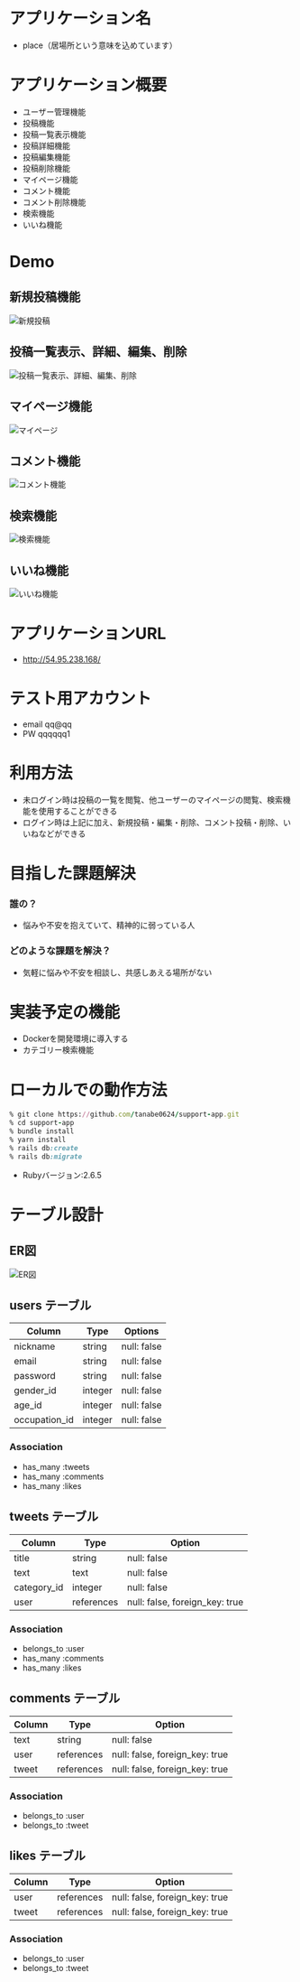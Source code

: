 # アプリケーション名

* place（居場所という意味を込めています）

# アプリケーション概要

- ユーザー管理機能
- 投稿機能
- 投稿一覧表示機能
- 投稿詳細機能
- 投稿編集機能
- 投稿削除機能
- マイページ機能
- コメント機能
- コメント削除機能
- 検索機能
- いいね機能

# Demo

## 新規投稿機能
![新規投稿](https://user-images.githubusercontent.com/71654670/99866332-d07f8f00-2bf3-11eb-8f03-9ea94ea692a1.gif)

## 投稿一覧表示、詳細、編集、削除
![投稿一覧表示、詳細、編集、削除](https://user-images.githubusercontent.com/71654670/99866260-16882300-2bf3-11eb-86ec-0ec752adc71a.gif)

## マイページ機能
![マイページ](https://user-images.githubusercontent.com/71654670/99866408-41bf4200-2bf4-11eb-9031-af149b475b0a.gif)

## コメント機能
![コメント機能](https://user-images.githubusercontent.com/71654670/99866440-821ec000-2bf4-11eb-9c3b-5a949c066a82.gif)

## 検索機能
![検索機能](https://user-images.githubusercontent.com/71654670/99866507-138e3200-2bf5-11eb-92a9-0504306f5488.gif)

## いいね機能
![いいね機能](https://user-images.githubusercontent.com/71654670/99866469-babe9980-2bf4-11eb-8387-c2d07709745e.gif)

# アプリケーションURL

* http://54.95.238.168/

# テスト用アカウント

* email   qq@qq
* PW      qqqqqq1

# 利用方法

* 未ログイン時は投稿の一覧を閲覧、他ユーザーのマイページの閲覧、検索機能を使用することができる
* ログイン時は上記に加え、新規投稿・編集・削除、コメント投稿・削除、いいねなどができる

# 目指した課題解決

### 誰の？

* 悩みや不安を抱えていて、精神的に弱っている人

### どのような課題を解決？

* 気軽に悩みや不安を相談し、共感しあえる場所がない

# 実装予定の機能

* Dockerを開発環境に導入する
* カテゴリー検索機能

# ローカルでの動作方法

```ruby
% git clone https://github.com/tanabe0624/support-app.git
% cd support-app
% bundle install
% yarn install
% rails db:create
% rails db:migrate
```

* Rubyバージョン:2.6.5

# テーブル設計

## ER図
![ER図](https://i.gyazo.com/60918799be51158891e0d0aeeb176144.png)


## users テーブル

| Column        | Type    | Options     |
| ------------- | ------- | ----------- |
| nickname      | string  | null: false |
| email         | string  | null: false |
| password      | string  | null: false |
| gender_id     | integer | null: false |
| age_id        | integer | null: false |
| occupation_id | integer | null: false |

### Association

- has_many :tweets
- has_many :comments
- has_many :likes

## tweets テーブル

| Column      | Type       | Option                         |
| ----------- | -----------| ------------------------------ |
| title       | string     | null: false                    |
| text        | text       | null: false                    |
| category_id | integer    | null: false                    |
| user        | references | null: false, foreign_key: true |

### Association

- belongs_to :user
- has_many :comments
- has_many :likes

## comments テーブル

| Column | Type       | Option                         |
| ------ | -----------| ------------------------------ |
| text   | string     | null: false                    |
| user   | references | null: false, foreign_key: true |
| tweet  | references | null: false, foreign_key: true |

### Association

- belongs_to :user
- belongs_to :tweet

## likes テーブル

| Column | Type       | Option                         |
| ------ | ---------- | ------------------------------ |
| user   | references | null: false, foreign_key: true |
| tweet  | references | null: false, foreign_key: true |

### Association

- belongs_to :user
- belongs_to :tweet

